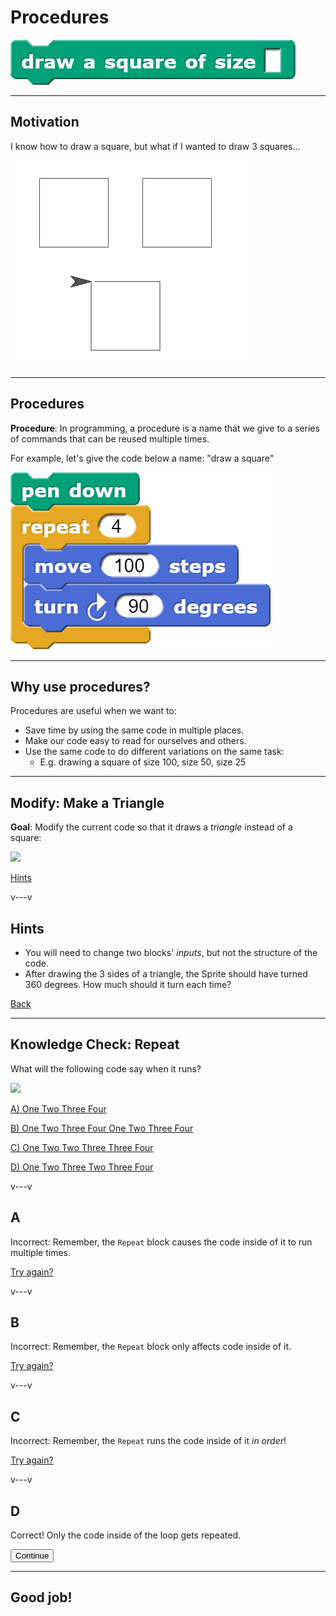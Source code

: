 # Procedures

![](img/draw-square.png)

<!--
Notes:
-->

---
## Motivation

I know how to draw a square, but what if I wanted to draw 3 squares...

![](img/3-squares.png)


---
## Procedures

**Procedure**: In programming, a procedure is a name that we give to a series of commands that can be reused multiple times.

For example, let's give the code below a name: "draw a square"

![](img/draw-square-impl.png)


---
## Why use procedures?
Procedures are useful when we want to:
* Save time by using the same code in multiple places.
* Make our code easy to read for ourselves and others.
* Use the same code to do different variations on the same task:
   * E.g. drawing a square of size 100, size 50, size 25


---
<!-- .slide: id="triangle" -->
## Modify: Make a Triangle

**Goal**: Modify the current code so that it draws a *triangle* instead of a square:

![](img/triangle.png)

<div class="quiz">

[Hints](#/triangle-hint)

</div>

v---v
<!-- .slide: id="triangle-hint" -->
## Hints

* You will need to change two blocks' *inputs*, but not the structure of the code.
* After drawing the 3 sides of a triangle, the Sprite should have turned 360 degrees. How much should it turn each time?

[Back](#/triangle)




---
<!-- .slide: id="q1" -->
## Knowledge Check: Repeat
What will the following code say when it runs?

<div class="container">

<div class="col">

![](img/q1.png)

</div>

<div class="col quiz">

[A) One Two Three Four](#/a)

[B) One Two Three Four One Two Three Four](#/b)

[C) One Two Two Three Three Four](#/c)

[D) One Two Three Two Three Four](#/d)

</div>
</div>

v---v
<!-- .slide: id="a" -->
## A

Incorrect: Remember, the `Repeat` block causes the code inside of it to run multiple times.

[Try again?](#/q1)

v---v
<!-- .slide: id="b" -->
## B

Incorrect: Remember, the `Repeat` block only affects code inside of it.

[Try again?](#/q1)

v---v
<!-- .slide: id="c" -->
## C

Incorrect: Remember, the `Repeat` runs the code inside of it *in order*!

[Try again?](#/q1)

v---v
<!-- .slide: id="d" data-background-color="#3333aa" -->
## D

Correct! Only the code inside of the loop gets repeated.

<button class="navigate-right btn btn-success">Continue</button>


---
<!-- .slide: id="q1-finished" data-state="q-finished" -->
## Good job!